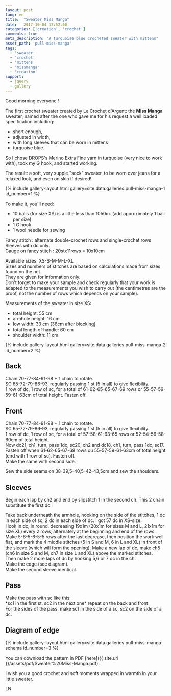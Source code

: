 ```yaml
---
layout: post
lang: en
title:  "Sweater Miss Manga"
date:   2017-10-04 17:52:00
categories: ['création', 'crochet']
comments: true
meta_description: "A turquoise blue crocheted sweater with mittens"
asset_path: 'pull-miss-manga'
tags:
  - 'sweater'
  - 'crochet'
  - 'mittens'
  - 'missmanga'
  - 'creation'
support:
  - jquery
  - gallery
---
```


Good morning everyone !

The first crochet sweater created by Le Crochet d'Argent: the **Miss Manga** sweater, named after the one who gave me for his request a well loaded specification including:
* short enough, 
* adjusted in width, 
* with long sleeves that can be worn in mittens
* turquoise blue.

So I chose DROPS's Merino Extra Fine yarn in turquoise (very nice to work with), took my G hook, and started working.

The result: a soft, very supple "sock" sweater, to be worn over jeans for a relaxed look, and even on skin if desired!

{% include gallery-layout.html gallery=site.data.galleries.pull-miss-manga-1 id_number=1 %}

To make it, you'll need:

* 10 balls (for size XS) is a little less than 1050m.  (add approximately 1 ball per size)
* 1 G hook
* 1 wool needle for sewing

Fancy stitch : alternate double-crochet rows and single-crochet rows  
Sleeves with dc only.  
Gauge on fancy stitch : 20stx11rows = 10x10cm

Available sizes: XS-S-M-M-L-XL  
Sizes and numbers of stitches are based on calculations made from sizes found on the net.  
They are given for information only.  
Don't forget to make your sample and check regularly that your work is adapted to the measurements you wish to carry out (the centimetres are the proof, not the number of rows which depends on your sample).


Measurements of the sweater in size XS:
* total height: 55 cm
* armhole height: 16 cm
* low width: 33 cm (36cm after blocking)
* total length of handle: 60 cm
* shoulder width: 11 cm

{% include gallery-layout.html gallery=site.data.galleries.pull-miss-manga-2 id_number=2 %}

## Back

Chain 70-77-84-91-98 + 1 chain to rotate.  
SC 65-72-79-86-93, regularly passing 1 st (5 in all) to give flexibility.  
1 row of dc, 1 row of sc, for a total of 61-62-65-65-67-69 rows or 55-57-59-59-61-63cm of total height. Fasten off.

## Front

Chain 70-77-84-91-98 + 1 chain to rotate.  
SC 65-72-79-86-93, regularly passing 1 st (5 in all) to give flexibility.  
1 row of dc, 1 row of sc, for a total of 57-58-61-63-65 rows or 52-54-56-58-60cm of  total height.  
Now dc21, ch1, turn, pass 1dc, sc20, ch2 and dc18, ch1, turn, pass 1dc, sc17.  
Fasten off when 61-62-65-67-69 rows ou 55-57-59-61-63cm of total height (end with 1 row of sc). Fasten off.  
Make the same with second side.

Sew the side seams on 38-39,5-40,5-42-43,5cm and sew the shoulders.

## Sleeves

Begin each lap by ch2 and end by slipstitch 1 in the second ch. This 2 chain substitute the first dc.

Take back underneath the armhole, hooking on the side of the stitches, 1 dc in each side of sc, 2 dc in each side of dc. I got 57 dc in XS-size.  
Hook in dc, in round, decreasing 19x1m (20x1m for sizes M and L, 21x1m for size XL) every 2 rows, alternately at the beginning and end of the rows.  
Make 5-6-5-6-5-5 rows after the last decrease, then position the work well flat, and mark the 4 middle stitches (5 in S and M, 6 in L and XL) in front of the sleeve (which will form the opening). Make a new lap of dc, make ch5 (ch6 in size S and M, ch7 in size L and XL) above the marked stitches.  
Then make 2 more laps of dc by hooking 5,6 or 7 dc in the ch.  
Make the edge (see diagram).  
Make the second sleeve identical.  

## Pass

Make the pass with sc like this:  
\*sc1 in the first st, sc2 in the next one\* repeat on the back and front  
For the sides of the pass, make sc1 in the side of a sc, sc2 on the side of a dc.

## Diagram of edge

{% include gallery-layout.html gallery=site.data.galleries.pull-miss-manga-schema id_number=3 %}

You can download the pattern in PDF [here]({{ site.url }}/assets/pdf/Sweater%20Miss-Manga.pdf).

I wish you a good crochet and soft moments wrapped in warmth in your little sweater.

LN
